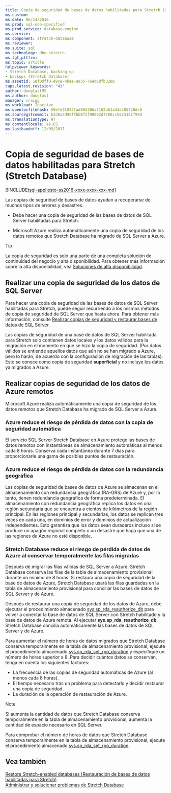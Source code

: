 ```yaml
---
title: Copia de seguridad de bases de datos habilitadas para Stretch (Stretch Database) | Microsoft Docs
ms.custom: 
ms.date: 06/14/2016
ms.prod: sql-non-specified
ms.prod_service: database-engine
ms.service: 
ms.component: stretch-database
ms.reviewer: 
ms.suite: sql
ms.technology: dbe-stretch
ms.tgt_pltfrm: 
ms.topic: article
helpviewer_keywords:
- Stretch Database, backing up
- backups (Stretch Database)
ms.assetid: 18f0dff0-d8ce-4bee-a935-76ed6dfb3208
caps.latest.revision: "41"
author: douglaslMS
ms.author: douglasl
manager: craigg
ms.workload: Inactive
ms.openlocfilehash: 59efe91034fad80d306a2102a61a44a485f28dc0
ms.sourcegitcommit: b2d8a2d95ffbb6f2f98692d7760cc5523151f99d
ms.translationtype: HT
ms.contentlocale: es-ES
ms.lasthandoff: 12/05/2017
---
```

# <a name="backup-stretch-enabled-databases-stretch-database"></a>Copia de seguridad de bases de datos habilitadas para Stretch (Stretch Database)
[!INCLUDE[tsql-appliesto-ss2016-xxxx-xxxx-xxx-md](../../includes/tsql-appliesto-ss2016-xxxx-xxxx-xxx-md.md)]

 Las copias de seguridad de bases de datos ayudan a recuperarse de muchos tipos de errores y desastres.  
  
 -   Debe hacer una copia de seguridad de las bases de datos de SQL Server habilitadas para Stretch.  
      
 -   Microsoft Azure realiza automáticamente una copia de seguridad de los datos remotos que Stretch Database ha migrado de SQL Server a Azure.  

> [!TIP]
> La copia de seguridad es solo una parte de una completa solución de continuidad del negocio y alta disponibilidad. Para obtener más información sobre la alta disponibilidad, vea [Soluciones de alta disponibilidad](../../sql-server/failover-clusters/high-availability-solutions-sql-server.md).
   
## <a name="back-up-your-sql-server-data"></a>Realizar una copia de seguridad de los datos de SQL Server  
  
Para hacer una copia de seguridad de las bases de datos de SQL Server habilitadas para Stretch, puede seguir recurriendo a los mismos métodos de copia de seguridad de SQL Server que hasta ahora. Para obtener más información, consulte [Realizar copias de seguridad y restaurar bases de datos de SQL Server](../../relational-databases/backup-restore/back-up-and-restore-of-sql-server-databases.md).
  
 Las copias de seguridad de una base de datos de SQL Server habilitada para Stretch solo contienen datos locales y los datos válidos para la migración en el momento en que se hizo la copia de seguridad. (Por datos válidos se entiende aquellos datos que aún no se han migrado a Azure, pero lo harán, de acuerdo con la configuración de migración de las tablas). Esto se conoce como copia de seguridad **superficial** y no incluye los datos ya migrados a Azure.  
  
## <a name="back-up-your-remote-azure-data"></a>Realizar copias de seguridad de los datos de Azure remotos   
  
Microsoft Azure realiza automáticamente una copia de seguridad de los datos remotos que Stretch Database ha migrado de SQL Server a Azure.    
### <a name="azure-reduces-the-risk-of-data-loss-with-automatic-backup"></a>Azure reduce el riesgo de pérdida de datos con la copia de seguridad automática  
El servicio SQL Server Stretch Database en Azure protege las bases de datos remotos con instantáneas de almacenamiento automáticas al menos cada 8 horas. Conserva cada instantánea durante 7 días para proporcionarle una gama de posibles puntos de restauración.  
  
### <a name="azure-reduces-the-risk-of-data-loss-with-geo-redundancy"></a>Azure reduce el riesgo de pérdida de datos con la redundancia geográfica  
Las copias de seguridad de bases de datos de Azure se almacenan en el almacenamiento con redundancia geográfica (RA-GRS) de Azure y, por lo tanto, tienen redundancia geográfica de forma predeterminada. El almacenamiento con redundancia geográfica replica los datos en una región secundaria que se encuentra a cientos de kilómetros de la región principal. En las regiones principal y secundarias, los datos se replican tres veces en cada una, en dominios de error y dominios de actualización independientes. Esto garantiza que los datos sean duraderos incluso si se produce un apagón regional completo o un desastre que haga que una de las regiones de Azure no esté disponible.

### <a name="stretchRPO"></a>Stretch Database reduce el riesgo de pérdida de datos de Azure al conservar temporalmente las filas migradas
Después de migrar las filas válidas de SQL Server a Azure, Stretch Database conserva las filas de la tabla de almacenamiento provisional durante un mínimo de 8 horas. Si restaura una copia de seguridad de la base de datos de Azure, Stretch Database usará las filas guardadas en la tabla de almacenamiento provisional para conciliar las bases de datos de SQL Server y de Azure.

Después de restaurar una copia de seguridad de los datos de Azure, debe ejecutar el procedimiento almacenado [sys.sp_rda_reauthorize_db](../../relational-databases/system-stored-procedures/sys-sp-rda-reauthorize-db-transact-sql.md) para volver a conectar la base de datos de SQL Server con Stretch habilitado y la base de datos de Azure remota. Al ejecutar **sys.sp_rda_reauthorize_db**, Stretch Database concilia automáticamente las bases de datos de SQL Server y de Azure.

Para aumentar el número de horas de datos migrados que Stretch Database conserva temporalmente en la tabla de almacenamiento provisional, ejecute el procedimiento almacenado [sys.sp_rda_set_rpo_duration](../../relational-databases/system-stored-procedures/sys-sp-rda-set-rpo-duration-transact-sql.md) y especifique un número de horas superior a 8. Para decidir cuántos datos se conservan, tenga en cuenta los siguientes factores:
-   La frecuencia de las copias de seguridad automáticas de Azure (al menos cada 8 horas).
-   El tiempo necesario tras un problema para detectarlo y decidir restaurar una copia de seguridad.
-   La duración de la operación de restauración de Azure.

> [!NOTE]
> Si aumenta la cantidad de datos que Stretch Database conserva temporalmente en la tabla de almacenamiento provisional, aumenta la cantidad de espacio necesario en SQL Server.

Para comprobar el número de horas de datos que Stretch Database conserva temporalmente en la tabla de almacenamiento provisional, ejecute el procedimiento almacenado [sys.sp_rda_set_rpo_duration](../../relational-databases/system-stored-procedures/sys-sp-rda-get-rpo-duration-transact-sql.md).

## <a name="see-also"></a>Vea también  
[Restore Stretch-enabled databases (Restauración de bases de datos habilitadas para Stretch)](../../sql-server/stretch-database/restore-stretch-enabled-databases-stretch-database.md)  
 [Administrar y solucionar problemas de Stretch Database](../../sql-server/stretch-database/manage-and-troubleshoot-stretch-database.md)   
   
  
  
